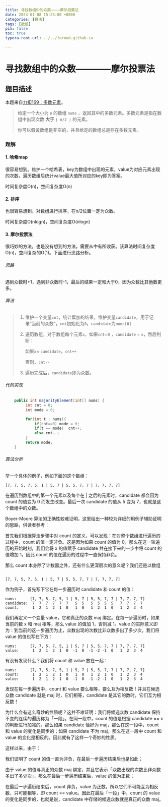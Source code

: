 ```yaml
---
title: 寻找数组中的众数————摩尔投票法
date: 2024-01-08 15:23:00 +0800
categories: [算法]
tags: [数组]
pin: false
toc: true
typora-root-url: ../../farmud.github.io

---
```






# 寻找数组中的众数————摩尔投票法



## 题目描述

本题来自[力扣169：多数元素](https://leetcode.cn/problems/majority-element/description/)。

> 给定一个大小为 `n` 的数组 `nums` ，返回其中的多数元素。多数元素是指在数组中出现次数 **大于** `⌊ n/2 ⌋` 的元素。
>
> 你可以假设数组是非空的，并且给定的数组总是存在多数元素。

### 题解

#### 1. 哈希map

很容易想到。维护一个哈希表，key为数组中出现的元素，value为对应元素出现的次数，遍历数组后统计value最大值所对应的key即为答案。

时间复杂度O(n)，空间复杂度O(n)

#### 2. 排序

也很容易想到。对数组进行排序，在n/2位置一定为众数。

时间复杂度O(nlogn)，空间复杂度O(nlogn)

#### 3. 摩尔投票法

很巧妙的方法，也是没有想到的方法，需要从中有所收获。该算法时间复杂度O(n)，空间复杂的O(1)。下面进行思路分析。

###### 思路

遇到众数时+1，遇到非众数时-1，最后的结果一定和大于0，因为众数比其他数更多。

###### 算法

> 1. 维护一个变量`cnt`，统计累加的结果，维护变量`candidate`，用于记录”当前的众数“，`cnt`初始化为`0`，`candidate`为`nums[0]`
>
> 2. 遍历数组，对于数组每个元素`x`，如果`cnt`=`0` ，`candidate` = `x`，然后判断：
>
>    如果`x`= `candidate`，`cnt++`
>
>    否则，`cnt--`
>
> 3. 遍历完成后，`candidate`即为众数。

###### 代码实现

```java
    public int majorityElement(int[] nums) {
         int cnt = 0;
         int mode = 0;

         for(int t : nums){
             if(cnt==0) mode = t;
             if(t == mode)  cnt++;
             else cnt--;
         }
         return mode;
    }
```



###### 算法分析

举一个具体的例子，例如下面的这个数组：

```
[7, 7, 5, 7, 5, 1 | 5, 7 | 5, 5, 7, 7 | 7, 7, 7, 7]
```


在遍历到数组中的第一个元素以及每个在 | 之后的元素时，candidate 都会因为 count 的值变为 0 而发生改变。最后一次 candidate 的值从 5 变为 7，也就是这个数组中的众数。

Boyer-Moore 算法的正确性较难证明，这里给出一种较为详细的用例子辅助证明的思路，供读者参考：

首先我们根据算法步骤中对 count 的定义，可以发现：在对整个数组进行遍历的过程中，count 的值一定非负。这是因为如果 count 的值为 0，那么在这一轮遍历的开始时刻，我们会将 x 的值赋予 candidate 并在接下来的一步中将 count 的值增加 1。因此 count 的值在遍历的过程中一直保持非负。

那么 count 本身除了计数器之外，还有什么更深层次的意义呢？我们还是以数组

```

[7, 7, 5, 7, 5, 1 | 5, 7 | 5, 5, 7, 7 | 7, 7, 7, 7]
```


作为例子，首先写下它在每一步遍历时 candidate 和 count 的值：
```
nums:      [7, 7, 5, 7, 5, 1 | 5, 7 | 5, 5, 7, 7 | 7, 7, 7, 7]
candidate:  7  7  7  7  7  7   5  5   5  5  5  5   7  7  7  7
count:      1  2  1  2  1  0   1  0   1  2  1  0   1  2  3  4
```


我们再定义一个变量 value，它和真正的众数 maj 绑定。在每一步遍历时，如果当前的数 x 和 maj 相等，那么 value 的值加 1，否则减 1。value 的实际意义即为：到当前的这一步遍历为止，众数出现的次数比非众数多出了多少次。我们将 value 的值也写在下方：

```
nums:      [7, 7, 5, 7, 5, 1 | 5, 7 | 5, 5, 7, 7 | 7, 7, 7, 7]
value:      1  2  1  2  1  0  -1  0  -1 -2 -1  0   1  2  3  4
```


有没有发现什么？我们将 count 和 value 放在一起：

```
nums:      [7, 7, 5, 7, 5, 1 | 5, 7 | 5, 5, 7, 7 | 7, 7, 7, 7]
count:      1  2  1  2  1  0   1  0   1  2  1  0   1  2  3  4
value:      1  2  1  2  1  0  -1  0  -1 -2 -1  0   1  2  3  4
```


发现在每一步遍历中，count 和 value 要么相等，要么互为相反数！并且在候选众数 candidate 就是 maj 时，它们相等，candidate 是其它的数时，它们互为相反数！

为什么会有这么奇妙的性质呢？这并不难证明：我们将候选众数 candidate 保持不变的连续的遍历称为「一段」。在同一段中，count 的值是根据 candidate == x 的判断进行加减的。那么如果 candidate 恰好为 maj，那么在这一段中，count 和 value 的变化是同步的；如果 candidate 不为 maj，那么在这一段中 count 和 value 的变化是相反的。因此就有了这样一个奇妙的性质。

这样以来，由于：

我们证明了 count 的值一直为非负，在最后一步遍历结束后也是如此；

由于 value 的值与真正的众数 maj 绑定，并且它表示「众数出现的次数比非众数多出了多少次」，那么在最后一步遍历结束后，value 的值为正数；

在最后一步遍历结束后，count 非负，value 为正数，所以它们不可能互为相反数，只可能相等，即 count == value。因此在最后「一段」中，count 的 value 的变化是同步的，也就是说，candidate 中存储的候选众数就是真正的众数 maj。

